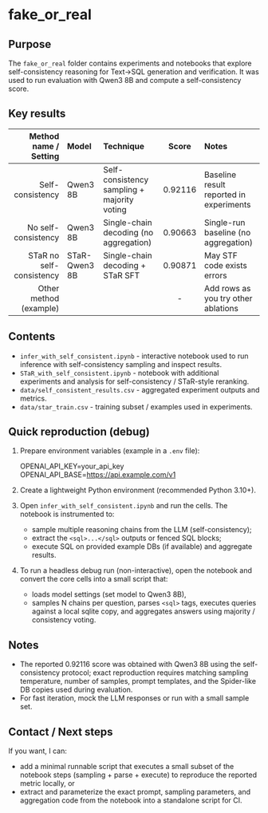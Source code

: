 fake_or_real
============

Purpose
-------
The `fake_or_real` folder contains experiments and notebooks that explore self-consistency reasoning for Text->SQL generation and verification. It was used to run evaluation with Qwen3 8B and compute a self-consistency score.

Key results
-----------
| Method name / Setting | Model     | Technique                       | Score   | Notes |
|-----------------------:|:----------|:--------------------------------|:-------:|:------|
| Self-consistency       | Qwen3 8B  | Self-consistency sampling + majority voting | 0.92116 | Baseline result reported in experiments |
| No self-consistency    | Qwen3 8B  | Single-chain decoding (no aggregation)     | 0.90663 | Single-run baseline (no aggregation) |
| STaR no self-consistency | STaR-Qwen3 8B   | Single-chain decoding + STaR SFT                  | 0.90871       | May STF code exists errors |
| Other method (example) | <model>   | <technique>                  | -       | Add rows as you try other ablations |

Contents
--------
- `infer_with_self_consistent.ipynb` - interactive notebook used to run inference with self-consistency sampling and inspect results.
- `STaR_with_self_consistent.ipynb` - notebook with additional experiments and analysis for self-consistency / STaR-style reranking.
- `data/self_consistent_results.csv` - aggregated experiment outputs and metrics.
- `data/star_train.csv` - training subset / examples used in experiments.

Quick reproduction (debug)
-------------------------
1. Prepare environment variables (example in a `.env` file):

    OPENAI_API_KEY=your_api_key
    OPENAI_API_BASE=https://api.example.com/v1

2. Create a lightweight Python environment (recommended Python 3.10+).

3. Open `infer_with_self_consistent.ipynb` and run the cells. The notebook is instrumented to:
   - sample multiple reasoning chains from the LLM (self-consistency);
   - extract the `<sql>...</sql>` outputs or fenced SQL blocks;
   - execute SQL on provided example DBs (if available) and aggregate results.

4. To run a headless debug run (non-interactive), open the notebook and convert the core cells into a small script that:
   - loads model settings (set model to Qwen3 8B),
   - samples N chains per question, parses `<sql>` tags, executes queries against a local sqlite copy, and aggregates answers using majority / consistency voting.

Notes
-----
- The reported 0.92116 score was obtained with Qwen3 8B using the self-consistency protocol; exact reproduction requires matching sampling temperature, number of samples, prompt templates, and the Spider-like DB copies used during evaluation.
- For fast iteration, mock the LLM responses or run with a small sample set.

Contact / Next steps
-------------------
If you want, I can:
- add a minimal runnable script that executes a small subset of the notebook steps (sampling + parse + execute) to reproduce the reported metric locally, or
- extract and parameterize the exact prompt, sampling parameters, and aggregation code from the notebook into a standalone script for CI.
